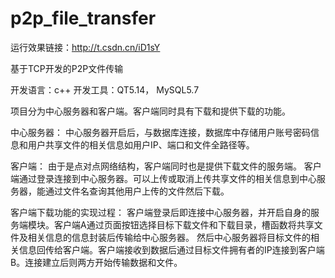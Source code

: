 # p2p_file_transfer

运行效果链接：http://t.csdn.cn/iD1sY

基于TCP开发的P2P文件传输

开发语言：c++
开发工具：QT5.14， MySQL5.7

项目分为中心服务器和客户端。客户端同时具有下载和提供下载的功能。

中心服务器：
中心服务器开启后，与数据库连接，数据库中存储用户账号密码信息和用户共享文件的相关信息如用户IP、端口和文件全路径等。

客户端：
由于是点对点网络结构，客户端同时也是提供下载文件的服务端。
客户端通过登录连接到中心服务器。可以上传或取消上传共享文件的相关信息到中心服务器，能通过文件名查询其他用户上传的文件然后下载。

客户端下载功能的实现过程：
客户端登录后即连接中心服务器，并开启自身的服务端模块。客户端A通过页面按钮选择目标下载文件和下载目录，槽函数将共享文件及相关信息的信息封装后传输给中心服务器。
然后中心服务器将目标文件的相关信息回传给客户端。客户端接收到数据后通过目标文件拥有者的IP连接到客户端B。连接建立后则两方开始传输数据和文件。
 
